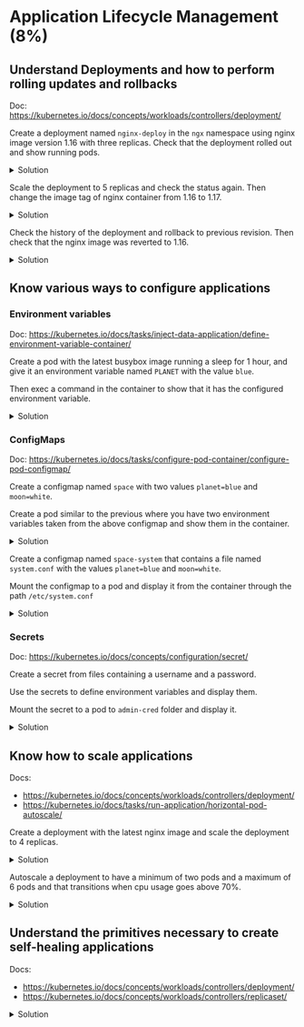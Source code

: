 # Application Lifecycle Management (8%)

## Understand Deployments and how to perform rolling updates and rollbacks

Doc: https://kubernetes.io/docs/concepts/workloads/controllers/deployment/

Create a deployment named `nginx-deploy` in the `ngx` namespace using nginx image version 1.16 with three replicas. Check that the deployment rolled out and show running pods.

<details><summary>Solution</summary>
<p>

```bash
# Create the template from kubectl
kubectl create deployment nginx-deploy --image=nginx:1.16 --dry-run=client -o yaml > nginx-deploy.yml

# Edit the template and add the namespace, and the replica number
emacs nginx-deploy.yml
```

The template should look like this:

```yaml
apiVersion: apps/v1
kind: Deployment
metadata:
  creationTimestamp: null
  labels:
    app: nginx
  name: nginx-deploy
  namespace: ngx
spec:
  replicas: 3
  selector:
    matchLabels:
      app: nginx
  strategy: {}                                                                 template:
    metadata:
      creationTimestamp: null
      labels:
        app: nginx
    spec:
      containers:
      - image: nginx:1.16
        name: nginx
        resources: {}                                                        status: {}
```

Apply the template:

```bash
# Create the namespace first
kubectl create ns ngx
kubectl apply -f nginx-deploy.yml
```

Check that the deployment has rolled out and that it is running:

```bash
kubectl -n ngx rollout status deployment/nginx-deploy
deployment "nginx-deploy" successfully rolled out

kubectl -n ngx get deploy
NAME           READY   UP-TO-DATE   AVAILABLE   AGE
nginx-deploy   3/3     3            3           44s
```

Check the pods from the deployment:

```bash
kubectl -n ngx get pods
NAME                          READY   STATUS    RESTARTS   AGE
nginx-deploy-7ff78f74b9-8qqk2   1/1     Running   0          3m1s
nginx-deploy-7ff78f74b9-h9jcj   1/1     Running   0          3m1s
nginx-deploy-7ff78f74b9-nzhqz   1/1     Running   0          3m1s
```

</p>
</details>

Scale the deployment to 5 replicas and check the status again.
Then change the image tag of nginx container from 1.16 to 1.17.

<details><summary>Solution</summary>
<p>

```bash
kubectl -n ngx scale deployment nginx-deploy --replicas=5

kubectl -n ngx rollout status deployment nginx-deploy
deployment "nginx-deploy" successfully rolled out

kubectl -n ngx get deploy
NAME           READY   UP-TO-DATE   AVAILABLE   AGE
nginx-deploy   5/5     5            5           5m32s

kubectl -n ngx get pods
NAME                          READY   STATUS    RESTARTS   AGE
nginx-deploy-7ff78f74b9-2mjcn   1/1     Running   0          71s
nginx-deploy-7ff78f74b9-8qqk2   1/1     Running   0          5m55s
nginx-deploy-7ff78f74b9-cpxrw   1/1     Running   0          71s
nginx-deploy-7ff78f74b9-h9jcj   1/1     Running   0          5m55s
nginx-deploy-7ff78f74b9-nzhqz   1/1     Running   0          5m55s

```

Change the image tag:

```bash
kubectl -n ngx edit deployment/nginx-deploy
...
    spec:
      containers:
      - image: nginx:1.17
        imagePullPolicy: IfNotPresent
...
```

Check that new replicaset was created and new pods were deployed:

```bash
kubectl -n ngx get replicaset
NAME                      DESIRED   CURRENT   READY   AGE
nginx-deploy-549f5fcb58   5         5         5       14m
nginx-deploy-7ff78f74b9   0         0         0       15m

kubectl -n ngx get pods
NAME                            READY   STATUS              RESTARTS   AGE
nginx-deploy-549f5fcb58-cpc2r   1/1     Running             0          15m
nginx-deploy-549f5fcb58-pg2lb   1/1     Running             0          15m
nginx-deploy-549f5fcb58-r9tvr   1/1     Running             0          15m
nginx-deploy-549f5fcb58-sjhjz   1/1     Running             0          15m
nginx-deploy-549f5fcb58-wdxqz   1/1     Running             0          15m

```

</p>
</details>

Check the history of the deployment and rollback to previous revision. Then check that the nginx image was reverted to 1.16.

<details><summary>Solution</summary>
<p>

```bash
kubectl -n ngx rollout history deployment nginx-deploy
kubectl -n ngx rollout undo deployment nginx-deploy

kubectl -n ngx get replicaset
NAME                      DESIRED   CURRENT   READY   AGE
nginx-deploy-549f5fcb58   0         0         0       30m
nginx-deploy-7ff78f74b9   5         5         5       30m

kubectl -n ngx get pods
NAME                            READY   STATUS    RESTARTS   AGE
nginx-deploy-7ff78f74b9-72xc8   1/1     Running   0          8m11s
nginx-deploy-7ff78f74b9-7c5wh   1/1     Running   0          8m9s
nginx-deploy-7ff78f74b9-fj5bg   1/1     Running   0          8m11s
nginx-deploy-7ff78f74b9-qcdkn   1/1     Running   0          8m11s
nginx-deploy-7ff78f74b9-xx8fm   1/1     Running   0          8m9s

kubectl -n ngx get pods nginx-deploy-7ff78f74b9-72xc8 -o jsonpath='{.spec.containers[0].image}'
nginx:1.16

```

</p>
</details>

## Know various ways to configure applications

### Environment variables

Doc: https://kubernetes.io/docs/tasks/inject-data-application/define-environment-variable-container/

Create a pod with the latest busybox image running a sleep for 1 hour, and give it an environment variable named `PLANET` with the value `blue`.

Then exec a command in the container to show that it has the configured environment variable.

<details><summary>Solution</summary>
<p>

The pod yaml `envvar.yml`:

```yml
apiVersion: v1
kind: Pod
metadata:
  labels:
    run: envvar
  name: envvar
spec:
  containers:
  - image: busybox:latest
    name: envvar
	args:
	  - sleep
	  - "3600"
	env:
	- name: PLANET
	  value: "blue"
```

Run and check:

```bash
# Run the pod:
kubectl apply -f envvar.yml

# Check the env variable:
kubectl exec envvar -- env | grep PLANET
PLANET=blue
```

</p>
</details>

### ConfigMaps

Doc: https://kubernetes.io/docs/tasks/configure-pod-container/configure-pod-configmap/

Create a configmap named `space` with two values `planet=blue` and `moon=white`.

Create a pod similar to the previous where you have two environment variables taken from the above configmap and show them in the container.

<details><summary>Solution</summary>
<p>

The configmap:
```bash
kubectl create configmap space --from-literal=planet=blue --from-literal=moon=white
```

The pod yaml `envvar.yml`:

```yml
kind: Pod
metadata:
  labels:
    run: envvar
  name: envvar
spec:
  containers:
  - image: busybox:latest
    name: envvar
    args:
      - sleep
      - "3600"
    env:
      - name: PLANET
        valueFrom:
          configMapKeyRef:
            name: space
            key: planet
      - name: MOON
        valueFrom:
          configMapKeyRef:
            name: space
            key: moon
```

Create pod and show variables:

```bash
kubectl apply -f envvar.yml
kubectl exec envvar -- env | grep -E "PLANET|MOON"
MOON=white
PLANET=blue
```

</p>
</details>


Create a configmap named `space-system` that contains a file named `system.conf` with the values `planet=blue` and `moon=white`.

Mount the configmap to a pod and display it from the container through the path `/etc/system.conf`

<details><summary>Solution</summary>
<p>

```bash
cat << EOF > system.conf
planet=blue
moon=white
EOF

kubectl create configmap space-system --from-file=system.conf
```

The pod yaml `confvolume.conf`:

```yaml
cat confvolume.yml
apiVersion: v1
kind: Pod
metadata:
  labels:
    run: confvolume
  name: confvolume
spec:
  containers:
  - image: busybox:latest
    name: confvolume
    args:
      - sleep
      - "3600"
    volumeMounts:
      - name: system
        mountPath: /etc/system.conf
        subPath: system.conf
    resources: {}
  volumes:
  - name: system
    configMap:
      name: space-system
```

Create pod and show file:

```bash
kubectl apply -f confvolume.yml

kubectl exec confvolume -- cat /etc/system.conf
planet=blue
moon=white

```

</p>
</details>

### Secrets

Doc: https://kubernetes.io/docs/concepts/configuration/secret/

Create a secret from files containing a username and a password.

Use the secrets to define environment variables and display them.

Mount the secret to a pod to `admin-cred` folder and display it.

<details><summary>Solution</summary>
<p>

Create secret.

```bash
echo -n 'admin' > username
echo -n 'admin-pass' > password

kubectl create secret generic admin-cred --from-file=username --from-file=password
```

Use secret as environment variables.

```yaml
apiVersion: v1
kind: Pod
metadata:
  labels:
    run: secretenv
  name: secretenv
spec:
  containers:
  - image: busybox:latest
    name: secretenv
    args:
      - sleep
      - "3600"
    env:
      - name: USERNAME
        valueFrom:
          secretKeyRef:
            name: admin-cred
            key: username
      - name: PASSWORD
        valueFrom:
          secretKeyRef:
            name: admin-cred
            key: password

```

```bash
kubectl apply -f secretenv.yml

kubectl exec secretenv -- env | grep -E "USERNAME|PASSWORD"
USERNAME=admin
PASSWORD=admin-pass
```

Mount a secret to pod:

```yaml
apiVersion: v1
kind: Pod
metadata:
  labels:
    run: secretvolume
  name: secretvolume
spec:
  containers:
  - image: busybox:latest
    name: secretvolume
    args:
      - sleep
      - "3600"
    volumeMounts:
      - name: admincred
        mountPath: /etc/admin-cred
        readOnly: true
  volumes:
  - name: admincred
    secret:
      secretName: admin-cred

```

```bash
kubectl apply -f secretvolume.yml

kubectl exec secretvolume -- ls /etc/admin-cred
password
username

kubectl exec secretvolume -- cat /etc/admin-cred/username
admin

kubectl exec secretvolume -- cat /etc/admin-cred/password
admin-pass
```

</p>
</details>


## Know how to scale applications

Docs:
- https://kubernetes.io/docs/concepts/workloads/controllers/deployment/
- https://kubernetes.io/docs/tasks/run-application/horizontal-pod-autoscale/

Create a deployment with the latest nginx image and scale the deployment to 4 replicas.

<details><summary>Solution</summary>
<p>

```bash
kubectl create deployment scalable --image=nginx:latest
kubectl scale deployment scalable --replicas=4
kubectl get pods
NAME                        READY   STATUS    RESTARTS   AGE
scalable-5dd7b6d6f9-glrr5   1/1     Running   0          8s
scalable-5dd7b6d6f9-qt89g   1/1     Running   0          8s
scalable-5dd7b6d6f9-skc7f   1/1     Running   0          8s
scalable-5dd7b6d6f9-xzb5d   1/1     Running   0          25s

```

</p>
</details>

Autoscale a deployment to have a minimum of two pods and a maximum of 6 pods and that transitions when cpu usage goes above 70%.

<details><summary>Solution</summary>
<p>

In order to use Horizontal Pod Autoscaling, you need to have the metrics server installed in you cluster.

```bash
# Install metrics server
git clone https://github.com/kubernetes-sigs/metrics-server
kubectl apply -f metrics-server/deploy/kubernetes/

# Autoscale a deployment
kubectl create deployment autoscalable --image=nginx:latest
kubectl autoscale deployment autoscalable --min=2 --max=6 --cpu-percent=70
kubectl get hpa
kubectl get pods
NAME                            READY   STATUS    RESTARTS   AGE
autoscalable-6494b9665b-s8rrs   1/1     Running   0          8m16s
autoscalable-6494b9665b-vmdlt   1/1     Running   0          7m57s
```

</p>
</details>


## Understand the primitives necessary to create self-healing applications

Docs:
- https://kubernetes.io/docs/concepts/workloads/controllers/deployment/
- https://kubernetes.io/docs/concepts/workloads/controllers/replicaset/

<details><summary>Solution</summary>
<p>

A deployment uses a replicaset object to maintain the right number of desired replicas of a pod.
See section "Understand Deployments and how to perform rolling updates and rollbacks" above to see how deployments handle replicaset for updating.

</p>
</details>

